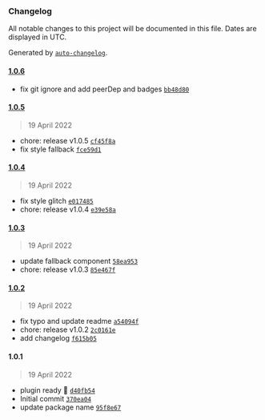 ### Changelog

All notable changes to this project will be documented in this file. Dates are displayed in UTC.

Generated by [`auto-changelog`](https://github.com/CookPete/auto-changelog).

#### [1.0.6](https://github.com/NovaGaia/gatsby-plugin-trustpilot/compare/1.0.5...1.0.6)

- fix git ignore and add peerDep and badges [`bb48d80`](https://github.com/NovaGaia/gatsby-plugin-trustpilot/commit/bb48d80235e3ef1964bf17914289611603aa3cee)

#### [1.0.5](https://github.com/NovaGaia/gatsby-plugin-trustpilot/compare/1.0.4...1.0.5)

> 19 April 2022

- chore: release v1.0.5 [`cf45f8a`](https://github.com/NovaGaia/gatsby-plugin-trustpilot/commit/cf45f8aa1b0f3040dabdae14a9de464b18690116)
- fix style fallback [`fce59d1`](https://github.com/NovaGaia/gatsby-plugin-trustpilot/commit/fce59d13d8641999602d61b187ca98232605ed21)

#### [1.0.4](https://github.com/NovaGaia/gatsby-plugin-trustpilot/compare/1.0.3...1.0.4)

> 19 April 2022

- fix style glitch [`e017485`](https://github.com/NovaGaia/gatsby-plugin-trustpilot/commit/e017485e56c7fee29161814816f5ee292e034708)
- chore: release v1.0.4 [`e39e58a`](https://github.com/NovaGaia/gatsby-plugin-trustpilot/commit/e39e58a81a0018203b77df9843a6c04c145237ce)

#### [1.0.3](https://github.com/NovaGaia/gatsby-plugin-trustpilot/compare/1.0.2...1.0.3)

> 19 April 2022

- update fallback component [`58ea953`](https://github.com/NovaGaia/gatsby-plugin-trustpilot/commit/58ea953882a0ba4e7d2c3409d0330d9492f4cccc)
- chore: release v1.0.3 [`85e467f`](https://github.com/NovaGaia/gatsby-plugin-trustpilot/commit/85e467f05d3079a43e8cfa7325a2b0cfb5e0a7f0)

#### [1.0.2](https://github.com/NovaGaia/gatsby-plugin-trustpilot/compare/1.0.1...1.0.2)

> 19 April 2022

- fix typo and update readme [`a54094f`](https://github.com/NovaGaia/gatsby-plugin-trustpilot/commit/a54094f8f2499d9ade4f1b8172db041310069698)
- chore: release v1.0.2 [`2c0161e`](https://github.com/NovaGaia/gatsby-plugin-trustpilot/commit/2c0161e44a151267f981e73d826434fb2580d055)
- add changelog [`f615b05`](https://github.com/NovaGaia/gatsby-plugin-trustpilot/commit/f615b05219f4c9a356f3d9497a1385e11cafd638)

#### 1.0.1

> 19 April 2022

- plugin ready 🎉 [`d40fb54`](https://github.com/NovaGaia/gatsby-plugin-trustpilot/commit/d40fb542e0fa2efdbd2bea2f4618572f8b92762c)
- Initial commit [`370ea04`](https://github.com/NovaGaia/gatsby-plugin-trustpilot/commit/370ea04a21993742f238a43ffe8304da372b4de5)
- update package name [`95f8e67`](https://github.com/NovaGaia/gatsby-plugin-trustpilot/commit/95f8e675202648921919e79cc1d83cd7367a5eb4)
